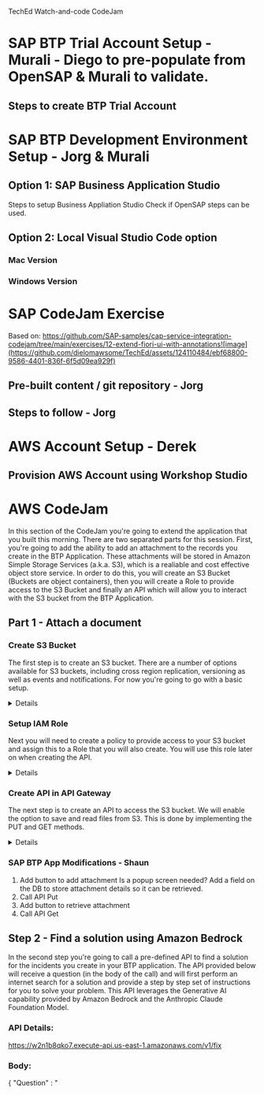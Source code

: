 TechEd Watch-and-code CodeJam

# SAP BTP Trial Account Setup - Murali - Diego to pre-populate from OpenSAP & Murali to validate.
## Steps to create BTP Trial Account

# SAP BTP Development Environment Setup - Jorg & Murali
## Option 1: SAP Business Application Studio
Steps to setup Business Appliation Studio 
Check if OpenSAP steps can be used.
## Option 2: Local Visual Studio Code option
### Mac Version

### Windows Version

# SAP CodeJam Exercise
Based on: https://github.com/SAP-samples/cap-service-integration-codejam/tree/main/exercises/12-extend-fiori-ui-with-annotations![image](https://github.com/dielomawsome/TechEd/assets/124110484/ebf68800-9586-4401-836f-6f5d09ea929f)

## Pre-built content / git repository - Jorg

## Steps to follow - Jorg

# AWS Account Setup - Derek
## Provision AWS Account using Workshop Studio 

# AWS CodeJam 

In this section of the CodeJam you're going to extend the application that you built this morning. 
There are two separated parts for this session.
First, you're going to add the ability to add an attachment to the records you create in the BTP Application. These attachments will be stored in Amazon Simple Storage Services (a.k.a. S3), which is a realiable and cost effective object store service. 
In order to do this, you will create an S3 Bucket (Buckets are object containers), then you will create a Role to provide access to the S3 Bucket and finally an API which will allow you to interact with the S3 bucket from the BTP Application. 

## Part 1 - Attach a document
### Create S3 Bucket

The first step is to create an S3 bucket. There are a number of options available for S3 buckets, including cross region replication, versioning as well as events and notifications. For now you're going to go with a basic setup. 

<details>
1. Access S3 Console

Enter S3 in the search bar and select S3 from the dropdown menu.
![Alt text](images/image.png)

2. Create bucket

On the main S3 console, click on the Crate bucket button on the right
![Alt text](images/image-1.png)

3. Enter bucket name

Enter a bucket name. The bucket name needs to be unique across all AWS accounts. 
A good idea would be to call it <your_name-teched-codejam>.

![Alt text](images/image-2.png)

4. Scroll down and click on Create bucket

![Alt text](image-3.png)

5. Access the S3 bucket to retrieve the bucket resource name

This will be required on a subsequent step, when we need to provide authorise our API to access to the S3 Bucket
Click on the bucket name on the list
![Alt text](image-4.png)

6. Select Properties

![Alt text](image-5.png)

7. Copy the Amazone Resource Name (ARN)

Clicking on the button to the left of the name will copy the ARN.
![Alt text](image-6.png)

That's the S3 bucket created. 
</details>

### Setup IAM Role

Next you will need to create a policy to provide access to your S3 bucket and assign this to a Role that you will also create. You will use this role later on when creating the API. 


<details>
1. Access IAM console

On the search bar, type IAM (Identity Access Management), and select IAM from the menu.

![Alt text](image-7.png)

2. Create Policy

Select policies from the left side panel

 ![Alt text](image-8.png)
 
Click on the Create policy button
 ![Alt text](image-9.png)


Switch the policy editor to JSON clicking on the button 
![Alt text](image-10.png)

Copy and paste the following policy in the Policy Editor.
Replace the resource with the ARN you copied before, or just replace the <your_bucket> text with the name of your bucket (without <>). Ensure that the /* are included at the end of the ARN.
This policy enables access to read and write objects from your S3 bucket as well as listing objects within the bucket. 

```
{
    "Version": "2012-10-17",
    "Statement": [
        {
            "Effect": "Allow",
            "Action": [
                "s3:PutObject",
                "s3:GetObject",
                "s3:ListBucket"		
            ],
            "Resource": "arn:aws:s3:::<your_bucket>/*"
        }
}
```

![Alt text](image-11.png)

Click next and enter a policy name

![Alt text](image-12.png)

Scroll down and click Create policy

![Alt text](image-13.png)

You can now search and see your policy.

![Alt text](image-14.png)

3. Create Role

Select the Roles menu entry from the side panel

![Alt text](image-15.png)

Click Create role

![Alt text](image-16.png)

On the next screen, select Custom trust policy. This will enable the role we're creating to be used by our API. The action sts:AssumeRole allows a service or instance to adopt a role while it is performing an action. The service "apigateway.amazonaws.com" specifies that we're allowing the API Gateway service to use this role. 
Copy the following code and paste it on the Custom trust policy section
```
{
    "Version": "2012-10-17",
    "Statement": [
        {
        "Sid": "",
        "Effect": "Allow",
        "Principal": {
            "Service": "apigateway.amazonaws.com"
        },
        "Action": "sts:AssumeRole"
        }
    ]
} 
```

![Alt text](image-17.png)

Scroll down and click Next

![Alt text](image-18.png)

On the next screen, you will add the policy you just created to this role. Search for the policy and select it using the checkbox next to the name. Click Next. 

![Alt text](image-19.png)

Enter a name for your role

![Alt text](image-20.png)

Scroll down and click Create role

![Alt text](image-21.png)

4. Get Amazon Resource Name (ARN) for the role.

This will be required for to create the API. Search for your role and click on the name.

![Alt text](image-22.png)

Copy the ARN. You can click on the button on the left to do so. 

![Alt text](image-23.png)
</details>

### Create API in API Gateway

The next step is to create an API to access the S3 bucket. 
We will enable the option to save and read files from S3.
This is done by implementing the PUT and GET methods.

<details>


1. Access API Gateway

Search for API Gateway and click on the service on the menu

![Alt text](image-24.png)

The API Gateway UI is going through a redesign. You're going to use the new console so click on the option at the top within the blue bar or the option on the left panel

![Alt text](image-25.png)

2.  Create REST API

On the API Gateway screen, scroll down to REST API
![Alt text](image-26.png)

Click Build

![Alt text](image-27.png)

Select New API. Enter a name for your API. The endpoint type should be set to Regional. 
Click on Create API
![Alt text](image-28.png)


3. Create Resources

The resources will allow us to map the URL call to the S3 Bucket and the file. 
Click on create resource

![Alt text](image-29.png)

The first resource will be called {folder}. This will be used in the API URL to indicate the bucket name. 
Tick the CORS checkbox and click Create resource

![Alt text](image-30.png)

Create another resource (ensure you have {folder} selected which would be by default after creating it)

![Alt text](image-31.png)

This resource you're going to name it {item} and will represent the file name in the API call.
Ensure that /{folder}/ is the preceding resource. 
Tick the CORS checkbox and click Create resource

![Alt text](image-32.png)


4. Create GET Method

Now you're going to create the GET method to read the files.
Click on Create method. Emsure you've selected {item} on the resources path on the left. This would be the default after creating the resource

![Alt text](image-33.png)


On the next screen, first select GET as the method. This defines the GET method for the API we're creating.
Then click on the AWS Service box. 
Select the region us-east-1 and Simple Storage Service (S3) from the AWS Service from the respective dropdowns. 

![Alt text](image-34.png)
 
Scroll down and select the GET method. This select the GET Method from the S3 service. 
Select the Use path override radio button as Action type.
In the Path override field enter {bucket}/{object}. This will define the path to call the S3 API and will allow you to map the resources defined previously.
In the execution role, enter the ARN for the role you created earlier. This allows the API to utilise the policies defined in the role when it is invoked. 
Click on Create method

![Alt text](image-35.png)

The next step is to map the url parameters to the Bucket and Object parameters from our S3 bucket.
With the GET method selected on the tree on the left, click on Integration request (any of the two highlighted options)

 ![Alt text](image-36.png)

Click Edit

![Alt text](image-37.png)

Scroll down

![Alt text](image-38.png)

Expand the URL path parameters and click add path parameter 

![Alt text](image-39.png)

Add the two parameters as per the mapping below. This maps the folder and item (file) from the URL to the S3 bucket and object names.

    ```
    Name: bucket - Mapped from: method.request.path.folder 
    Name: object – Mapped from: method.request.path.item
    ```

Click Save

![Alt text](image-40.png)


5. Create PUT Method

Next you will create the PUT method. The steps are the same as with the GET method, with the exception of selecting PUT instead of GET.
First click on {item} so you're on the right place and the Create method button will display on the right panel.

![Alt text](image-41.png)

Click in Create method

![Alt text](image-42.png)

Select the PUT method.
As before, select AWS Service, us-east-1 and Simple Storage Service (S3)

![Alt text](image-43.png)

Scroll down and select the PUT method. 
Select Use path override, enter {bucket}/{object} and the ARN from your role.
Click Create method once you're done.

![Alt text](image-44.png)

Next select Integration request from any of the two options.

![Alt text](image-45.png)

Click Edit

![Alt text](image-46.png)


Scroll down

![Alt text](image-47.png)

Expand URL path paremeters and add the two parameters, same as with the GET Method. 


![Alt text](image-48.png)

 ```
    Name: bucket - Mapped from: method.request.path.folder 
    Name: object – Mapped from: method.request.path.item
```

Click Save

![Alt text](image-49.png)

6. Enable Binary media types

By default, binary media types are not permitted. 
In this case, you're going to enable PDF files. 
Click on API Settings on the left panel

![Alt text](image-50.png)

Click on Manage media types

![Alt text](image-51.png)

Click on Add binary media type

![Alt text](image-52.png)

Enter application/pdf and click Save changes

![Alt text](image-53.png)


7. Deploy API

Click on Resources on the left side panel

![Alt text](image-54.png)

Click on the Deploy API button

![Alt text](image-55.png)

Next you have to select a Stage. A stage allows you to have different versions of an API. This is commonly used to differentiate versions.

![Alt text](image-56.png)

Since it is the first time you're deploying, you have to create a stage. Select New Stage from the dropdown

![Alt text](image-57.png)

Enter a name (i.e.: v1). This will be used in the API URL.
Click on Deploy.

![Alt text](image-58.png)

The API is now ready to be used. You can see the URL in the Invoke URL field

![Alt text](image-59.png)

</details>

### SAP BTP App Modifications - Shaun
1. Add button to add attachment
Is a popup screen needed?
Add a field on the DB to store attachment details so it can be retrieved. 
3. Call API Put
4. Add button to retrieve attachment
5. Call API Get

## Step 2 - Find a solution using Amazon Bedrock

In the second step you're going to call a pre-defined API to find a solution for the incidents you create in your BTP application.
The API provided below will receive a question (in the body of the call) and will first perform an internet search for a solution and provide a step by step set of instructions for you to solve your problem. This API leverages the Generative AI capability provided by Amazon Bedrock and the Anthropic Claude Foundation Model. 

### API Details:

https://w2n1b8qko7.execute-api.us-east-1.amazonaws.com/v1/fix

### Body:

{
	"Question" : "<TITLE OF THE INCIDENT FROM BTP>"
}


### Add button in SAP BTP App to call API - Shaun


### Display results in SAP BTP App - Shaun

